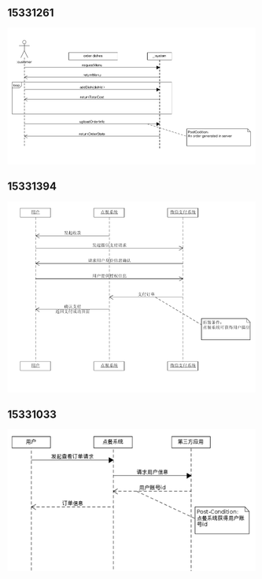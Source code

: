 ## 15331261
![ssd_for_order](https://github.com/EasyMealOrder/dashboard/raw/gh-pages/docs/image/ssd1.PNG)

## 15331394
![ssd_for_wechatPay](https://github.com/EasyMealOrder/dashboard/blob/gh-pages/docs/image/ssd2.png)

## 15331033
![ssd_for_CheckOrder](https://github.com/EasyMealOrder/dashboard/blob/gh-pages/docs/image/ssd3.png)
